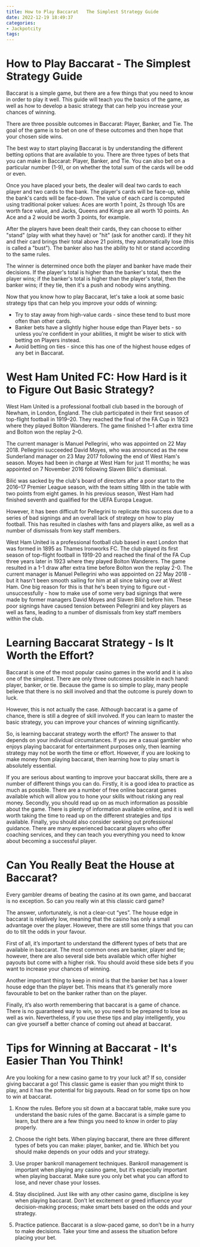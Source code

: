 ```yaml
---
title: How to Play Baccarat   The Simplest Strategy Guide 
date: 2022-12-19 18:49:37
categories:
- Jackpotcity
tags:
---
```



#  How to Play Baccarat - The Simplest Strategy Guide 

Baccarat is a simple game, but there are a few things that you need to know in order to play it well. This guide will teach you the basics of the game, as well as how to develop a basic strategy that can help you increase your chances of winning.

There are three possible outcomes in Baccarat: Player, Banker, and Tie. The goal of the game is to bet on one of these outcomes and then hope that your chosen side wins.

The best way to start playing Baccarat is by understanding the different betting options that are available to you. There are three types of bets that you can make in Baccarat: Player, Banker, and Tie. You can also bet on a particular number (1-9), or on whether the total sum of the cards will be odd or even.

Once you have placed your bets, the dealer will deal two cards to each player and two cards to the bank. The player's cards will be face-up, while the bank's cards will be face-down. The value of each card is computed using traditional poker values: Aces are worth 1 point, 2s through 10s are worth face value, and Jacks, Queens and Kings are all worth 10 points. An Ace and a 2 would be worth 3 points, for example.

After the players have been dealt their cards, they can choose to either "stand" (play with what they have) or "hit" (ask for another card). If they hit and their card brings their total above 21 points, they automatically lose (this is called a "bust"). The banker also has the ability to hit or stand according to the same rules.

The winner is determined once both the player and banker have made their decisions. If the player's total is higher than the banker's total, then the player wins; if the banker's total is higher than the player's total, then the banker wins; if they tie, then it's a push and nobody wins anything.

Now that you know how to play Baccarat, let's take a look at some basic strategy tips that can help you improve your odds of winning: 

- Try to stay away from high-value cards - since these tend to bust more often than other cards. 
- Banker bets have a slightly higher house edge than Player bets - so unless you're confident in your abilities, it might be wiser to stick with betting on Players instead. 
- Avoid betting on ties - since this has one of the highest house edges of any bet in Baccarat.

#  West Ham United FC: How Hard is it to Figure Out Basic Strategy? 

West Ham United is a professional football club based in the borough of Newham, in London, England. The club participated in their first season of top-flight football in 1919–20. They reached the final of the FA Cup in 1923 where they played Bolton Wanderers. The game finished 1–1 after extra time and Bolton won the replay 2–0.

The current manager is Manuel Pellegrini, who was appointed on 22 May 2018. Pellegrini succeeded David Moyes, who was announced as the new Sunderland manager on 23 May 2017 following the end of West Ham's season. Moyes had been in charge at West Ham for just 11 months; he was appointed on 7 November 2016 following Slaven Bilić's dismissal.

Bilić was sacked by the club's board of directors after a poor start to the 2016–17 Premier League season, with the team sitting 18th in the table with two points from eight games. In his previous season, West Ham had finished seventh and qualified for the UEFA Europa League.

However, it has been difficult for Pellegrini to replicate this success due to a series of bad signings and an overall lack of strategy on how to play football. This has resulted in clashes with fans and players alike, as well as a number of dismissals from key staff members.

    
West Ham United is a professional football club based in east London that was formed in 1895 as Thames Ironworks FC. The club played its first season of top-flight football in 1919-20 and reached the final of the FA Cup three years later in 1923 where they played Bolton Wanderers. The game resulted in a 1-1 draw after extra time before Bolton won the replay 2-0.
The current manager is Manuel Pellegrini who was appointed on 22 May 2018 - but it hasn't been smooth sailing for him at all since taking over at West Ham. One big reason for this is that he's been trying to figure out - unsuccessfully - how to make use of some very bad signings that were made by former managers David Moyes and Slaven Bilić before him.  These poor signings have caused tension between Pellegrini and key players as well as fans, leading to a number of dismissals from key staff members within the club.

#  Learning Baccarat Strategy - Is It Worth the Effort? 

Baccarat is one of the most popular casino games in the world and it is also one of the simplest. There are only three outcomes possible in each hand: player, banker, or tie. Because the game is so simple to play, many people believe that there is no skill involved and that the outcome is purely down to luck.

However, this is not actually the case. Although baccarat is a game of chance, there is still a degree of skill involved. If you can learn to master the basic strategy, you can improve your chances of winning significantly.

So, is learning baccarat strategy worth the effort? The answer to that depends on your individual circumstances. If you are a casual gambler who enjoys playing baccarat for entertainment purposes only, then learning strategy may not be worth the time or effort. However, if you are looking to make money from playing baccarat, then learning how to play smart is absolutely essential.

If you are serious about wanting to improve your baccarat skills, there are a number of different things you can do. Firstly, it is a good idea to practice as much as possible. There are a number of free online baccarat games available which will allow you to hone your skills without risking any real money. Secondly, you should read up on as much information as possible about the game. There is plenty of information available online, and it is well worth taking the time to read up on the different strategies and tips available. Finally, you should also consider seeking out professional guidance. There are many experienced baccarat players who offer coaching services, and they can teach you everything you need to know about becoming a successful player.

#  Can You Really Beat the House at Baccarat? 

Every gambler dreams of beating the casino at its own game, and baccarat is no exception. So can you really win at this classic card game? 

The answer, unfortunately, is not a clear-cut “yes”. The house edge in baccarat is relatively low, meaning that the casino has only a small advantage over the player. However, there are still some things that you can do to tilt the odds in your favour. 

First of all, it’s important to understand the different types of bets that are available in baccarat. The most common ones are banker, player and tie; however, there are also several side bets available which offer higher payouts but come with a higher risk. You should avoid these side bets if you want to increase your chances of winning. 

Another important thing to keep in mind is that the banker bet has a lower house edge than the player bet. This means that it’s generally more favourable to bet on the banker rather than on the player. 

Finally, it’s also worth remembering that baccarat is a game of chance. There is no guaranteed way to win, so you need to be prepared to lose as well as win. Nevertheless, if you use these tips and play intelligently, you can give yourself a better chance of coming out ahead at baccarat.

#  Tips for Winning at Baccarat - It's Easier Than You Think!

Are you looking for a new casino game to try your luck at? If so, consider giving baccarat a go! This classic game is easier than you might think to play, and it has the potential for big payouts. Read on for some tips on how to win at baccarat.

1. Know the rules. Before you sit down at a baccarat table, make sure you understand the basic rules of the game. Baccarat is a simple game to learn, but there are a few things you need to know in order to play properly.

2. Choose the right bets. When playing baccarat, there are three different types of bets you can make: player, banker, and tie. Which bet you should make depends on your odds and your strategy.

3. Use proper bankroll management techniques. Bankroll management is important when playing any casino game, but it’s especially important when playing baccarat. Make sure you only bet what you can afford to lose, and never chase your losses.

4. Stay disciplined. Just like with any other casino game, discipline is key when playing baccarat. Don’t let excitement or greed influence your decision-making process; make smart bets based on the odds and your strategy.

5. Practice patience. Baccarat is a slow-paced game, so don’t be in a hurry to make decisions. Take your time and assess the situation before placing your bet.